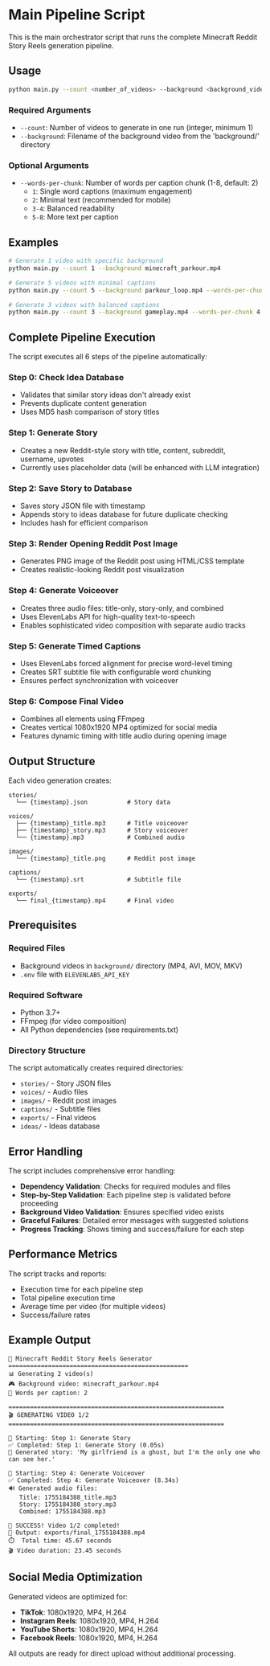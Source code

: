 # Main Pipeline Script

This is the main orchestrator script that runs the complete Minecraft Reddit Story Reels generation pipeline.

## Usage

```bash
python main.py --count <number_of_videos> --background <background_video_filename>
```

### Required Arguments

- `--count`: Number of videos to generate in one run (integer, minimum 1)
- `--background`: Filename of the background video from the 'background/' directory

### Optional Arguments

- `--words-per-chunk`: Number of words per caption chunk (1-8, default: 2)
  - `1`: Single word captions (maximum engagement)
  - `2`: Minimal text (recommended for mobile)
  - `3-4`: Balanced readability
  - `5-8`: More text per caption

## Examples

```bash
# Generate 1 video with specific background
python main.py --count 1 --background minecraft_parkour.mp4

# Generate 5 videos with minimal captions
python main.py --count 5 --background parkour_loop.mp4 --words-per-chunk 2

# Generate 3 videos with balanced captions
python main.py --count 3 --background gameplay.mp4 --words-per-chunk 4
```

## Complete Pipeline Execution

The script executes all 6 steps of the pipeline automatically:

### Step 0: Check Idea Database
- Validates that similar story ideas don't already exist
- Prevents duplicate content generation
- Uses MD5 hash comparison of story titles

### Step 1: Generate Story
- Creates a new Reddit-style story with title, content, subreddit, username, upvotes
- Currently uses placeholder data (will be enhanced with LLM integration)

### Step 2: Save Story to Database
- Saves story JSON file with timestamp
- Appends story to ideas database for future duplicate checking
- Includes hash for efficient comparison

### Step 3: Render Opening Reddit Post Image
- Generates PNG image of the Reddit post using HTML/CSS template
- Creates realistic-looking Reddit post visualization

### Step 4: Generate Voiceover
- Creates three audio files: title-only, story-only, and combined
- Uses ElevenLabs API for high-quality text-to-speech
- Enables sophisticated video composition with separate audio tracks

### Step 5: Generate Timed Captions
- Uses ElevenLabs forced alignment for precise word-level timing
- Creates SRT subtitle file with configurable word chunking
- Ensures perfect synchronization with voiceover

### Step 6: Compose Final Video
- Combines all elements using FFmpeg
- Creates vertical 1080x1920 MP4 optimized for social media
- Features dynamic timing with title audio during opening image

## Output Structure

Each video generation creates:

```
stories/
  └── {timestamp}.json           # Story data

voices/
  ├── {timestamp}_title.mp3      # Title voiceover
  ├── {timestamp}_story.mp3      # Story voiceover
  └── {timestamp}.mp3            # Combined audio

images/
  └── {timestamp}_title.png      # Reddit post image

captions/
  └── {timestamp}.srt            # Subtitle file

exports/
  └── final_{timestamp}.mp4      # Final video
```

## Prerequisites

### Required Files
- Background videos in `background/` directory (MP4, AVI, MOV, MKV)
- `.env` file with `ELEVENLABS_API_KEY`

### Required Software
- Python 3.7+
- FFmpeg (for video composition)
- All Python dependencies (see requirements.txt)

### Directory Structure
The script automatically creates required directories:
- `stories/` - Story JSON files
- `voices/` - Audio files
- `images/` - Reddit post images
- `captions/` - Subtitle files
- `exports/` - Final videos
- `ideas/` - Ideas database

## Error Handling

The script includes comprehensive error handling:

- **Dependency Validation**: Checks for required modules and files
- **Step-by-Step Validation**: Each pipeline step is validated before proceeding
- **Background Video Validation**: Ensures specified video exists
- **Graceful Failures**: Detailed error messages with suggested solutions
- **Progress Tracking**: Shows timing and success/failure for each step

## Performance Metrics

The script tracks and reports:
- Execution time for each pipeline step
- Total pipeline execution time
- Average time per video (for multiple videos)
- Success/failure rates

## Example Output

```
🚀 Minecraft Reddit Story Reels Generator
==================================================
📊 Generating 2 video(s)
🎮 Background video: minecraft_parkour.mp4
📝 Words per caption: 2

============================================================
🎬 GENERATING VIDEO 1/2
============================================================

🔄 Starting: Step 1: Generate Story
✅ Completed: Step 1: Generate Story (0.05s)
📖 Generated story: 'My girlfriend is a ghost, but I'm the only one who can see her.'

🔄 Starting: Step 4: Generate Voiceover
✅ Completed: Step 4: Generate Voiceover (8.34s)
🔊 Generated audio files:
   Title: 1755184388_title.mp3
   Story: 1755184388_story.mp3
   Combined: 1755184388.mp3

🎉 SUCCESS! Video 1/2 completed!
📁 Output: exports/final_1755184388.mp4
⏱️  Total time: 45.67 seconds
🎬 Video duration: 23.45 seconds
```

## Social Media Optimization

Generated videos are optimized for:
- **TikTok**: 1080x1920, MP4, H.264
- **Instagram Reels**: 1080x1920, MP4, H.264  
- **YouTube Shorts**: 1080x1920, MP4, H.264
- **Facebook Reels**: 1080x1920, MP4, H.264

All outputs are ready for direct upload without additional processing.
